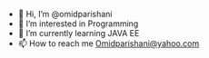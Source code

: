 - 👋 Hi, I’m @omidparishani
- 👀 I’m interested in Programming
- 🌱 I’m currently learning JAVA EE
- 📫 How to reach me Omidparishani@yahoo.com

<!---
omidparishani/omidparishani is a ✨ special ✨ repository because its `README.md` (this file) appears on your GitHub profile.
You can click the Preview link to take a look at your changes.
--->
